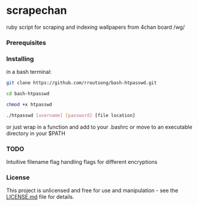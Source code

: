 
# scrapechan    

ruby script for scraping and indexing wallpapers from 4chan board /wg/

### Prerequisites



### Installing

in a bash terminal:
```bash
git clone https://github.com/rroutsong/bash-htpasswd.git

cd bash-htpasswd

chmod +x htpasswd

./htpasswd [username] [password] [file location]
```

or just wrap in a function and add to your .bashrc
or move to an executable directory in your $PATH

### TODO
Intuitive filename flag handling
flags for different encryptions

### License

This project is unlicensed and free for use and manipulation - see the [LICENSE.md](LICENSE.md) file for details.

